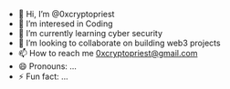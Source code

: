 - 👋 Hi, I’m @0xcryptopriest
- 👀 I’m interesed in Coding
- 🌱 I’m currently learning cyber security
- 💞️ I’m looking to collaborate on building web3 projects
- 📫 How to reach me 0xcryptopriest@gmail.com 
- 😄 Pronouns: ...
- ⚡ Fun fact: ...

<!---
0xcryptopriest/0xcryptopriest is a ✨ special ✨ repository because its `README.md` (this file) appears on your GitHub profile.
You can click the Preview link to take a look at your changes.
--->
